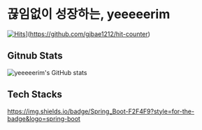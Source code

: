 # 끊임없이 성장하는, yeeeeerim
[![Hits](https://hits.seeyoufarm.com/api/count/incr/badge.svg?url=https%3A%2F%2Fgithub.com%2Fangrydeveloper&count_bg=%2379C83D&title_bg=%23555555&icon=&icon_color=%23E7E7E7&title=hits&edge_flat=false)](https://hits.seeyoufarm.com)](https://github.com/gjbae1212/hit-counter)
## Gitnub Stats
![yeeeeerim's GitHub stats](https://github-readme-stats.vercel.app/api?username=yeeeeerim)

## Tech Stacks
https://img.shields.io/badge/Spring_Boot-F2F4F9?style=for-the-badge&logo=spring-boot
